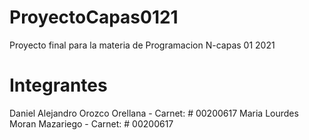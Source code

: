 # ProyectoCapas0121
Proyecto final para la materia de Programacion N-capas 01 2021
# Integrantes
Daniel Alejandro Orozco Orellana - Carnet: # 00200617
Maria Lourdes Moran Mazariego    - Carnet: # 00200617
